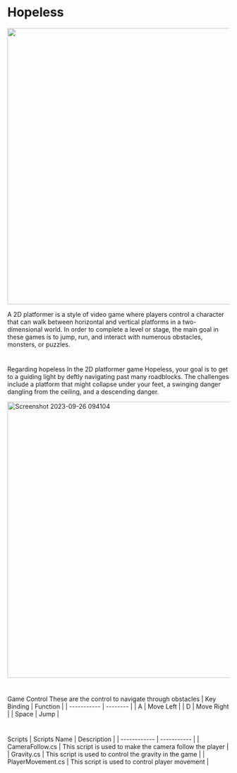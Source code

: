 # Hopeless
<img width="625"  src="https://github.com/SteveCun/Hopeless_project/assets/125948499/78e792df-dbac-4be2-aa03-40450bd196bd">

A 2D platformer is a style of video game where players control a character that can walk between horizontal and vertical platforms in a two-dimensional world. In order to complete a level or stage, the main goal in these games is to jump, run, and interact with numerous obstacles, monsters, or puzzles.

#
Regarding hopeless
In the 2D platformer game Hopeless, your goal is to get to a guiding light by deftly navigating past many roadblocks. The challenges include a platform that might collapse under your feet, a swinging danger dangling from the ceiling, and a descending danger.

<img width="625" alt="Screenshot 2023-09-26 094104" src="https://github.com/DamosIAR/Hopeless/assets/125948571/845d7432-ba5c-4ceb-9c53-ec087b0d19c2">

#

Game Control
These are the control to navigate through obstacles
| Key Binding | Function |
| ----------- | -------- |
| A | Move Left |
| D | Move Right |
| Space | Jump |

#

Scripts
| Scripts Name | Description |
| ------------ | ----------- |
| CameraFollow.cs | This script is used to make the camera follow the player |
| Gravity.cs | This script is used to control the gravity in the game |
| PlayerMovement.cs | This script is used to control player movement |


